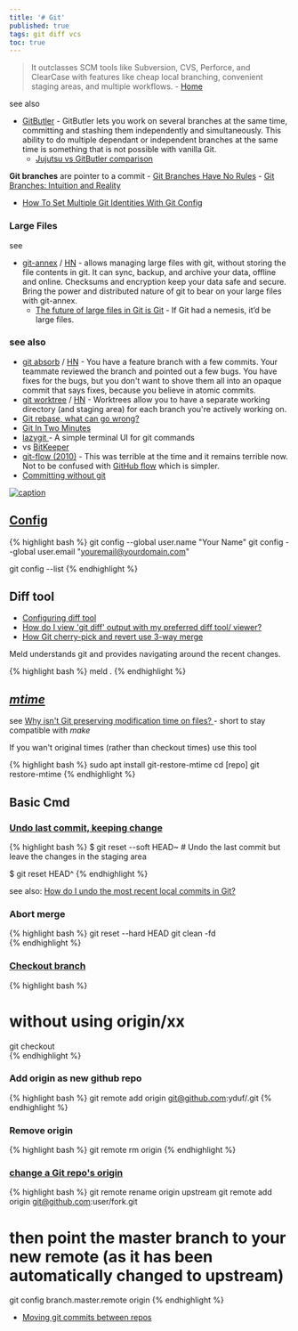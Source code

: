 ```yaml
---
title: '# Git'
published: true
tags: git diff vcs
toc: true
---
```

> It outclasses SCM tools like Subversion, CVS, Perforce, and ClearCase with features like cheap local branching, convenient staging areas, and multiple workflows. - [Home](https://git-scm.com/)

see also
- [GitButler](https://gitbutler.com/) - GitButler lets you work on several branches at the same time, committing and stashing them independently and simultaneously. This ability to do multiple dependant or independent branches at the same time is something that is not possible with vanilla Git.
	- [Jujutsu vs GitButler comparison](https://chatgpt.com/share/68f7f700-8cac-800d-88a9-a8ae4267225a)

<link rel="shortcut icon" href="https://git-scm.com/favicon.ico" type="image/x-icon" />

**Git branches** are pointer to a commit - [Git Branches Have No Rules](https://news.ycombinator.com/item?id=38844053)
	- [Git Branches: Intuition and Reality](https://news.ycombinator.com/item?id=38393238)
    
    
- [How To Set Multiple Git Identities With Git Config](https://dev.to/milhamh95/how-to-set-multiple-git-identities-with-git-config-4m66)

### Large Files 
see 
- [git-annex](https://git-annex.branchable.com/) / [HN](https://news.ycombinator.com/item?id=45010161) - allows managing large files with git, without storing the file contents in git. It can sync, backup, and archive your data, offline and online. Checksums and encryption keep your data safe and secure. Bring the power and distributed nature of git to bear on your large files with git-annex.
	- [The future of large files in Git is Git](https://news.ycombinator.com/item?id=44916783) - If Git had a nemesis, it’d be large files.

### see also
- [git absorb](https://github.com/tummychow/git-absorb) / [HN](https://news.ycombinator.com/item?id=41653191) - You have a feature branch with a few commits. Your teammate reviewed the branch and pointed out a few bugs. You have fixes for the bugs, but you don't want to shove them all into an opaque commit that says fixes, because you believe in atomic commits.
- [git worktree](https://blog.gitbutler.com/git-worktrees/) /  [HN](https://news.ycombinator.com/item?id=39594164) - Worktrees allow you to have a separate working directory (and staging area) for each branch you're actively working on. 
- [Git rebase, what can go wrong?](https://news.ycombinator.com/item?id=38164046)
- [Git In Two Minutes ](https://news.ycombinator.com/item?id=32370234)
- [lazygit ](https://github.com/jesseduffield/lazygit/releases) - A simple terminal UI for git commands
- vs [BitKeeper](https://en.wikipedia.org/wiki/BitKeeper)
- [git-flow (2010)](https://news.ycombinator.com/item?id=37415677) - This was terrible at the time and it remains terrible now. Not to be confused with [GitHub flow](https://docs.github.com/en/get-started/quickstart/github-flow) which is simpler.
- [Committing without git ](https://matheustavares.gitlab.io/posts/committing-without-git)

[![caption](https://matheustavares.gitlab.io/assets/committing-without-git/git-objects.png)](https://matheustavares.gitlab.io/posts/committing-without-git)

## [Config](https://linuxize.com/post/how-to-configure-git-username-and-email/)
{% highlight bash %}
git config --global user.name "Your Name"
git config --global user.email "youremail@yourdomain.com"

git config --list
{% endhighlight %}

## Diff tool
- [Configuring diff tool](https://stackoverflow.com/questions/6412516/configuring-diff-tool-with-gitconfig)
- [How do I view 'git diff' output with my preferred diff tool/ viewer?](https://stackoverflow.com/questions/255202/how-do-i-view-git-diff-output-with-my-preferred-diff-tool-viewer)
- [	How Git cherry-pick and revert use 3-way merge](https://news.ycombinator.com/item?id=38222596)

Meld understands git and provides navigating around the recent changes.

{% highlight bash %}
meld .
{% endhighlight %}

## [_mtime_](https://stackoverflow.com/a/64147402/51386)

see [Why isn't Git preserving modification time on files? ](https://archive.kernel.org/oldwiki/git.wiki.kernel.org/index.php/GitFaq.html#Why_isn.27t_Git_preserving_modification_time_on_files.3F) - short to stay compatible with _make_

If you wan't original times (rather than checkout times) use this tool

{% highlight bash %}
sudo apt install git-restore-mtime
cd [repo]
git restore-mtime
{% endhighlight %}

## Basic Cmd

### [Undo last commit, keeping change](https://chatgpt.com/share/67252ce4-b9ec-800d-92a3-c2dfd5d11acb)

{% highlight bash %}
$ git reset --soft HEAD~    # Undo the last commit but leave the changes in the staging area

$ git reset HEAD^
{% endhighlight %}

see also: [How do I undo the most recent local commits in Git?](https://stackoverflow.com/questions/927358/how-do-i-undo-the-most-recent-local-commits-in-git?page=1&tab=scoredesc#tab-top)

### Abort merge

{% highlight bash %}
git reset --hard HEAD
git clean -fd  
{% endhighlight %}

### [Checkout branch](https://stackoverflow.com/questions/1783405/how-do-i-check-out-a-remote-git-branch/1787014#1787014)

{% highlight bash %}
# without using origin/xx
git checkout <branch from above>    
{% endhighlight %}

### Add origin as new github repo  

{% highlight bash %}
git remote add origin git@github.com:yduf/<repo>.git
{% endhighlight %}

### Remove origin
  
{% highlight bash %}
git remote rm origin
{% endhighlight %}
  
### [change a Git repo's origin](https://stackoverflow.com/questions/7663557/what-is-the-best-way-to-change-a-git-repos-origin)
  
{% highlight bash %}
git remote rename origin upstream
git remote add origin git@github.com:user/fork.git
  
# then point the master branch to your new remote (as it has been automatically changed to upstream)
git config branch.master.remote origin
{% endhighlight %}

- [Moving git commits between repos](https://jeremymikkola.com/posts/2017_07_15_move_commits_between_git_repos.html)
